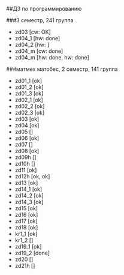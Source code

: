 ##ДЗ по программированию

###3 семестр, 241 группа

- zd03   [cw: OK]
- zd04_1 [hw: done]
- zd04_2 [hw: ]
- zd04_m [cw: done]
- zd04_m [hw: done, hw: done]


###матмех матобес, 2 семестр, 141 группа

- zd01_1 [ok]
- zd01_2 [ok]
- zd01_3 [ok]
- zd02_1 [ok]
- zd02_2 [ok]
- zd02_3 [ok]
- zd03   [ok]
- zd04   [ok]
- zd05   []
- zd06   [ok]       
- zd07   []
- zd08   [ok]
- zd09h  []
- zd10h  []
- zd11   [ok]
- zd12h  [ok, ok]
- zd13   [ok]
- zd14_1 [ok]
- zd14_2 [ok]
- zd14_3 [ok]
- zd15   [ok]
- zd16   [ok]
- zd17   [ok]
- zd18   [ok]
- kr1_1  [ok]
- kr1_2  []
- zd19_1 [ok]
- zd19_2 [done]
- zd20   []
- zd21h  []